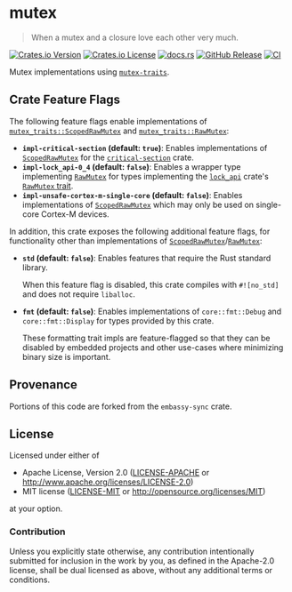# mutex

> When a mutex and a closure love each other very much.

[![Crates.io Version](https://img.shields.io/crates/v/mutex)][crates-link]
[![Crates.io License](https://img.shields.io/crates/l/mutex)][license-link]
[![docs.rs](https://img.shields.io/docsrs/mutex)][docsrs-link]
[![GitHub Release]][release-link]
[![CI]][ci-link]

[crates-link]: https://crates.io/crates/mutex
[license-link]: https://github.com/tosc-rs/scoped-mutex?tab=readme-ov-file#license
[docsrs-link]: https://docs.rs/mutex
[release-link]:
    https://github.com/tosc-rs/scoped-mutex/releases?q=main-*&expanded=true
[ci-link]: https://github.com/tosc-rs/scoped-mutex/actions/workflows/ci.yml
[CI]: https://github.com/tosc-rs/scoped-mutex/actions/workflows/ci.yml/badge.svg
[GitHub Release]: https://img.shields.io/github/v/release/tosc-rs/scoped-mutex?sort=date&filter=main-*&display_name=tag

Mutex implementations using [`mutex-traits`].

## Crate Feature Flags

The following feature flags enable implementations of
[`mutex_traits::ScopedRawMutex`][`ScopedRawMutex`] and
[`mutex_traits::RawMutex`][`RawMutex`]:

+ **`impl-critical-section` (default: `true`)**: Enables implementations of
  [`ScopedRawMutex`] for the [`critical-section`] crate.
+ **`impl-lock_api-0_4` (default: `false`)**: Enables a wrapper type
  implementing [`RawMutex`] for types implementing the [`lock_api`]  crate's
  [`RawMutex` trait][lock_api::RawMutex].
+ **`impl-unsafe-cortex-m-single-core` (default: `false`)**: Enables
  implementations of [`ScopedRawMutex`] which may only be used on single-core
  Cortex-M devices.

In addition, this crate exposes the following additional feature flags,  for
functionality other than implementations of [`ScopedRawMutex`]/[`RawMutex`]:

+ **`std` (default: `false`)**: Enables features that require the Rust standard
  library.

  When this feature flag is disabled, this crate compiles with
  `#![no_std]` and does not require `liballoc`.
+ **`fmt` (default: `false`)**: Enables implementations of `core::fmt::Debug`
  and `core::fmt::Display` for types provided by this crate.

  These formatting trait impls are feature-flagged so that they can  be disabled
  by embedded projects and other use-cases where minimizing binary size is
  important.

[`mutex-traits`]: https://crates.io/crates/mutex-traits
[`critical-section`]: https://crates.io/crates/critical-section
[`lock_api`]: https://crates.io/crates/critical-section
[`ScopedRawMutex`]:
    https://docs.rs/mutex-traits/latest/mutex_traits/trait.ScopedRawMutex.html
[`RawMutex`]:
    https://docs.rs/mutex-traits/latest/mutex_traits/trait.RawMutex.html
[lock_api::RawMutex]:
    https://docs.rs/lock_api/latest/lock_api/trait.RawMutex.html

## Provenance

Portions of this code are forked from the `embassy-sync` crate.

## License

Licensed under either of

- Apache License, Version 2.0 ([LICENSE-APACHE](LICENSE-APACHE) or
  <http://www.apache.org/licenses/LICENSE-2.0>)
- MIT license ([LICENSE-MIT](LICENSE-MIT) or <http://opensource.org/licenses/MIT>)

at your option.

### Contribution

Unless you explicitly state otherwise, any contribution intentionally submitted
for inclusion in the work by you, as defined in the Apache-2.0 license, shall be
dual licensed as above, without any additional terms or conditions.
